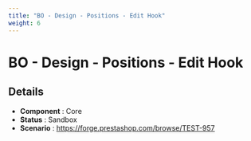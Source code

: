 ```yaml
---
title: "BO - Design - Positions - Edit Hook"
weight: 6
---
```


# BO - Design - Positions - Edit Hook
## Details
* **Component** : Core
* **Status** : Sandbox
* **Scenario** : https://forge.prestashop.com/browse/TEST-957

